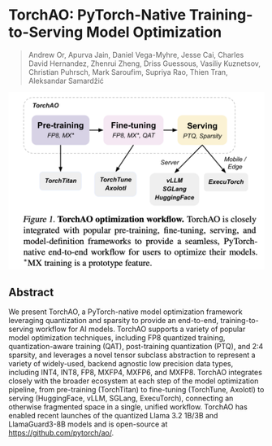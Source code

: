 # TorchAO: PyTorch-Native Training-to-Serving Model Optimization

> Andrew Or, Apurva Jain, Daniel Vega-Myhre, Jesse Cai, Charles David Hernandez, Zhenrui Zheng, Driss Guessous, Vasiliy Kuznetsov, Christian Puhrsch, Mark Saroufim, Supriya Rao, Thien Tran, Aleksandar Samardžić

<p align="center">
<img src="fig1.png" width="600" title="blank">
</p>

## Abstract

We present TorchAO, a PyTorch-native model optimization framework leveraging
quantization and sparsity to provide an end-to-end, training-to-serving
workflow for AI models. TorchAO supports a variety of popular model
optimization techniques, including FP8 quantized training, quantization-aware
training (QAT), post-training quantization (PTQ), and 2:4 sparsity, and
leverages a novel tensor subclass abstraction to represent a variety of
widely-used, backend agnostic low precision data types, including INT4, INT8,
FP8, MXFP4, MXFP6, and MXFP8. TorchAO integrates closely with the broader
ecosystem at each step of the model optimization pipeline, from pre-training
(TorchTitan) to fine-tuning (TorchTune, Axolotl) to serving (HuggingFace, vLLM,
SGLang, ExecuTorch), connecting an otherwise fragmented space in a single,
unified workflow. TorchAO has enabled recent launches of the quantized Llama
3.2 1B/3B and LlamaGuard3-8B models and is open-source at
https://github.com/pytorch/ao/.
